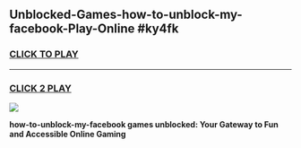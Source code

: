 
## Unblocked-Games-how-to-unblock-my-facebook-Play-Online #ky4fk
<h3>
<a href="https://news.freeplayer.one?title=how-to-unblock-my-facebook&ref=3">CLICK TO PLAY</a></h3>
<hr>

<h3>
<a href="https://news.freeplayer.one?title=how-to-unblock-my-facebook&ref=3">CLICK 2 PLAY</a>
  
</h3>

<a href="https://news.freeplayer.one?title=how-to-unblock-my-facebook&ref=3"><img src="https://clearcache.store/games.png"></a>


**how-to-unblock-my-facebook games unblocked: Your Gateway to Fun and Accessible Online Gaming**
